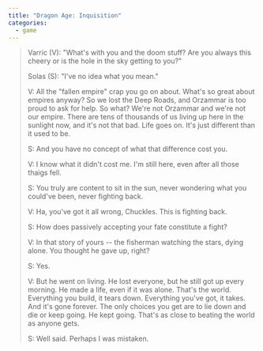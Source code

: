 ```yaml
---
title: "Dragon Age: Inquisition"
categories:
  - game
---
```


> Varric (V): "What's with you and the doom stuff? Are you always this cheery or is the hole in the sky getting to you?"
> 
> Solas (S): "I've no idea what you mean."
> 
> V: All the "fallen empire" crap you go on about. What's so great about empires anyway?
> So we lost the Deep Roads, and Orzammar is too proud to ask for help. So what? We're not Orzammar and we're not our empire. 
> There are tens of thousands of us living up here in the sunlight now, and it's not that bad. Life goes on. It's just different than it used to be.
> 
> S: And you have no concept of what that difference cost you.
> 
> V: I know what it didn't cost me. I'm still here, even after all those thaigs fell.
> 
> S: You truly are content to sit in the sun, never wondering what you could've been, never fighting back.
> 
> V: Ha, you've got it all wrong, Chuckles. This is fighting back.
> 
> S: How does passively accepting your fate constitute a fight?
> 
> V: In that story of yours -- the fisherman watching the stars, dying alone. You thought he gave up, right?
> 
> S: Yes.
> 
> V: But he went on living. He lost everyone, but he still got up every morning. He made a life, even if it was alone.
> That's the world. Everything you build, it tears down. Everything you've got, it takes. And it's gone forever.
> The only choices you get are to lie down and die or keep going. He kept going. That's as close to beating the world as anyone gets.
> 
> S: Well said. Perhaps I was mistaken.
> 

